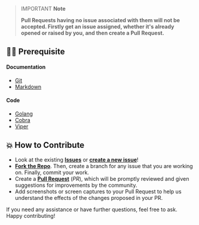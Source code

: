 > IMPORTANT **Note**
>
> **Pull Requests having no issue associated with them will not be accepted. Firstly get an issue assigned, whether it's already opened or raised by you, and then create a Pull Request.**

## 👨‍💻 Prerequisite

#### Documentation

- [Git](https://git-scm.com/)
- [Markdown](https://www.markdownguide.org/basic-syntax/)

#### Code

- [Golang](https://golang.org/)
- [Cobra](https://github.com/spf13/cobra)
- [Viper](https://github.com/spf13/viper)

## 💥 How to Contribute

- Look at the existing [**Issues**](https://github.com/aryansharma9917/codewise-cli/issues) or [**create a new issue**](https://github.com/aryansharma9917/codewise-CLI/issues/new/choose)!
- [**Fork the Repo**](https://github.com/aryansahrma9917/codewise-cli/fork). Then, create a branch for any issue that you are working on. Finally, commit your work.
- Create a **[Pull Request](https://github.com/aryansharma9917/codewise-cli/compare)** (_PR_), which will be promptly reviewed and given suggestions for improvements by the community.
- Add screenshots or screen captures to your Pull Request to help us understand the effects of the changes proposed in your PR.

If you need any assistance or have further questions, feel free to ask. Happy contributing!
